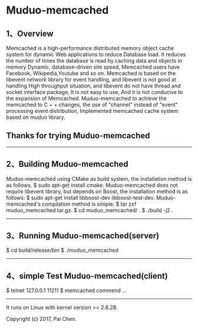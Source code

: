 # Muduo-memcached
1、Overview
----

Memcached is a high-performance distributed memory object cache system for dynamic 
Web applications to reduce Database load. It reduces the number of times the database
is read by caching data and objects in memory Dynamic, database-driven site speed, 
Memcached users have Facebook, Wikipedia,Youtube and so on. 
Memcached is based on the libevent network library for event handling, and libevent 
is not good at handling High throughput situation, and libevent do not have thread 
and socket interface package, It is not easy to use, And it is not conducive to the 
expansion of Memcached. Muduo-memcached to achieve the memcached to C + + changes,
the use of "channel" instead of "event" processing event distribution, Implemented 
memcached cache system based on muduo library.

Thanks for trying Muduo-memcached
----
------------------------------------------------------------------------------------
2、Building Muduo-memcached
----
Muduo-memcached using CMake as build system, the installation method is as follows.
$ sudo apt-get install cmake.
Muduo-memcached does not require libevent library, but depends on Boost, the installation method is as follows:
$ sudo apt-get install libboost-dev libboost-test-dev.
Muduo-memcached's compilation method is simple:
$ tar zxf muduo_memcached.tar.gz.
$ cd muduo_memcached/ .
$ ./build -j2 .

------------------------------------------------------------------------------------
3、Running Muduo-memcached(server)
----
$ cd build/release/bin
$ ./muduo_memcached

------------------------------------------------------------------------------------
4、simple Test Muduo-memcached(client)
----
$ telnet 127.0.0.1 11211
$ memcached commend ...

------------------------------------------------------------------------------------
It runs on Linux with kernel version >= 2.6.28.

Copyright (c) 2017, Pai Chen.  


